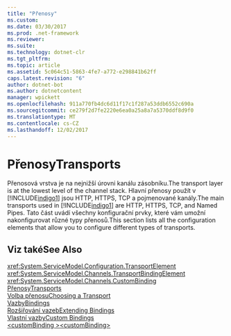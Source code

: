 ```yaml
---
title: "Přenosy"
ms.custom: 
ms.date: 03/30/2017
ms.prod: .net-framework
ms.reviewer: 
ms.suite: 
ms.technology: dotnet-clr
ms.tgt_pltfrm: 
ms.topic: article
ms.assetid: 5c064c51-5863-4fe7-a772-e298841b62ff
caps.latest.revision: "6"
author: dotnet-bot
ms.author: dotnetcontent
manager: wpickett
ms.openlocfilehash: 911a770fb4dc6d11f17c1f287a53ddb6552c690a
ms.sourcegitcommit: ce279f2d7fe2220e6ea0a25a8a7a5370ddf8d9f0
ms.translationtype: MT
ms.contentlocale: cs-CZ
ms.lasthandoff: 12/02/2017
---
```

# <a name="transports"></a><span data-ttu-id="d8ea7-102">Přenosy</span><span class="sxs-lookup"><span data-stu-id="d8ea7-102">Transports</span></span>
<span data-ttu-id="d8ea7-103">Přenosová vrstva je na nejnižší úrovni kanálu zásobníku.</span><span class="sxs-lookup"><span data-stu-id="d8ea7-103">The transport layer is at the lowest level of the channel stack.</span></span> <span data-ttu-id="d8ea7-104">Hlavní přenosy použít v [!INCLUDE[indigo1](../../../../../includes/indigo1-md.md)] jsou HTTP, HTTPS, TCP a pojmenované kanály.</span><span class="sxs-lookup"><span data-stu-id="d8ea7-104">The main transports used in [!INCLUDE[indigo1](../../../../../includes/indigo1-md.md)] are HTTP, HTTPS, TCP, and Named Pipes.</span></span> <span data-ttu-id="d8ea7-105">Tato část uvádí všechny konfigurační prvky, které vám umožní nakonfigurovat různé typy přenosů.</span><span class="sxs-lookup"><span data-stu-id="d8ea7-105">This section lists all the configuration elements that allow you to configure different types of transports.</span></span>  
  
## <a name="see-also"></a><span data-ttu-id="d8ea7-106">Viz také</span><span class="sxs-lookup"><span data-stu-id="d8ea7-106">See Also</span></span>  
 <xref:System.ServiceModel.Configuration.TransportElement>  
 <xref:System.ServiceModel.Channels.TransportBindingElement>  
 <xref:System.ServiceModel.Channels.CustomBinding>  
 [<span data-ttu-id="d8ea7-107">Přenosy</span><span class="sxs-lookup"><span data-stu-id="d8ea7-107">Transports</span></span>](../../../../../docs/framework/wcf/feature-details/transports.md)  
 [<span data-ttu-id="d8ea7-108">Volba přenosu</span><span class="sxs-lookup"><span data-stu-id="d8ea7-108">Choosing a Transport</span></span>](../../../../../docs/framework/wcf/feature-details/choosing-a-transport.md)  
 [<span data-ttu-id="d8ea7-109">Vazby</span><span class="sxs-lookup"><span data-stu-id="d8ea7-109">Bindings</span></span>](../../../../../docs/framework/wcf/bindings.md)  
 [<span data-ttu-id="d8ea7-110">Rozšiřování vazeb</span><span class="sxs-lookup"><span data-stu-id="d8ea7-110">Extending Bindings</span></span>](../../../../../docs/framework/wcf/extending/extending-bindings.md)  
 [<span data-ttu-id="d8ea7-111">Vlastní vazby</span><span class="sxs-lookup"><span data-stu-id="d8ea7-111">Custom Bindings</span></span>](../../../../../docs/framework/wcf/extending/custom-bindings.md)  
 [<span data-ttu-id="d8ea7-112">\<customBinding ></span><span class="sxs-lookup"><span data-stu-id="d8ea7-112">\<customBinding></span></span>](../../../../../docs/framework/configure-apps/file-schema/wcf/custombinding.md)
